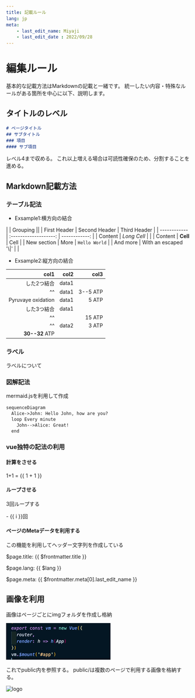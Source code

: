 ```yaml
---
title: 記載ルール
lang: jp
meta:
    - last_edit_name: Miyaji
    - last_edit_date : 2022/09/28
---
```

# 編集ルール
<EditMetaInfo/>


基本的な記載方法はMarkdownの記載と一緒です。
統一したい内容・特殊なルールがある箇所を中心に以下、説明します。

## タイトルのレベル

```markdown
# ページタイトル
## サブタイトル
### 項目
#### サブ項目
```

レベル4まで収める。
これ以上増える場合は可読性確保のため、分割することを進める。




## Markdown記載方法

### テーブル記法

- Exsample1:横方向の結合

|             |          Grouping           ||
| First Header |     Second Header     |  Third Header |
| ------------ | :-------------------: | ------------: |
| Content      |      *Long Cell*      |               |
| Content      |       **Cell**        |          Cell |
| New section  |         More          | `Hello World` |
| And more     | With an escaped '\\|' |               |

- Exsample2:縦方向の結合

|               col1 |  col2 |     col3 |
| -----------------: | ----: | -------: |
|        した2つ結合 | data1 |          |
|                 ^^ | data1 | 3--5 ATP |
| Pyruvaye oxidation | data1 |    5 ATP |
|        した3つ結合 | data1 |          |
|                 ^^ |       |   15 ATP |
|                 ^^ | data2 |    3 ATP |
|     **30--32** ATP |       |          |


### ラベル
ラベルについて


### 図解記法
mermaid.jsを利用して作成

```mermaidjs
sequenceDiagram
  Alice->John: Hello John, how are you?
  loop Every minute
    John-->Alice: Great!
  end
```


### vue独特の記法の利用

#### 計算をさせる
1+1 = {{ 1 + 1 }}


#### ループさせる
3回ループする

<span v-for="i in 3">
- {{ i }}回<br>
</span>


#### ページのMetaデータを利用する
この機能を利用してヘッダー文字列を作成している

$page.title: {{ $frontmatter.title }}

$page.lang: {{ $lang }}

$page.meta: {{ $frontmatter.meta[0].last_edit_name }}



## 画像を利用


画像はページごとにimgフォルダを作成し格納

![data1](../img/data1.png)

これでpublic内を参照する。
public/は複数のページで利用する画像を格納する。

<img :src="$withBase('/logo.png')" alt="logo">